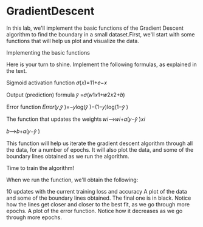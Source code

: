 # GradientDescent
In this lab, we'll implement the basic functions of the Gradient Descent algorithm to find the boundary in a small dataset.First, we'll start with some functions that will help us plot and visualize the data.

Implementing the basic functions

Here is your turn to shine. Implement the following formulas, as explained in the text.

Sigmoid activation function
𝜎(𝑥)=11+𝑒−𝑥
 
Output (prediction) formula
𝑦̂ =𝜎(𝑤1𝑥1+𝑤2𝑥2+𝑏)
 
Error function
𝐸𝑟𝑟𝑜𝑟(𝑦,𝑦̂ )=−𝑦log(𝑦̂ )−(1−𝑦)log(1−𝑦̂ )
 
The function that updates the weights
𝑤𝑖⟶𝑤𝑖+𝛼(𝑦−𝑦̂ )𝑥𝑖
 
𝑏⟶𝑏+𝛼(𝑦−𝑦̂ )

This function will help us iterate the gradient descent algorithm through all the data, for a number of epochs. It will also plot the data, and some of the boundary lines obtained as we run the algorithm.

Time to train the algorithm!

When we run the function, we'll obtain the following:

10 updates with the current training loss and accuracy
A plot of the data and some of the boundary lines obtained. The final one is in black. Notice how the lines get closer and closer to the best fit, as we go through more epochs.
A plot of the error function. Notice how it decreases as we go through more epochs.

